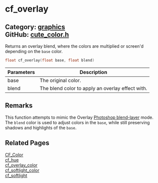 [](../header.md ':include')

# cf_overlay

Category: [graphics](/api_reference?id=graphics)  
GitHub: [cute_color.h](https://github.com/RandyGaul/cute_framework/blob/master/include/cute_color.h)  
---

Returns an overlay blend, where the colors are multiplied or screen'd depending on the `base` color.

```cpp
float cf_overlay(float base, float blend)
```

Parameters | Description
--- | ---
base | The original color.
blend | The blend color to apply an overlay effect with.

## Remarks

This function attempts to mimic the Overlay [Photoshop blend-layer](https://helpx.adobe.com/photoshop/using/blending-modes.html) mode.
The `blend` color is used to adjust colors in the `base`, while still preserving shadows and highlights of the `base`.

## Related Pages

[CF_Color](/graphics/cf_color.md)  
[cf_hue](/graphics/cf_hue.md)  
[cf_overlay_color](/graphics/cf_overlay_color.md)  
[cf_softlight_color](/graphics/cf_softlight_color.md)  
[cf_softlight](/graphics/cf_softlight.md)  
